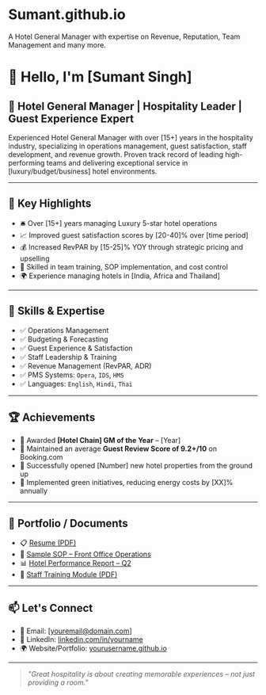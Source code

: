 # Sumant.github.io
A Hotel General Manager with expertise on Revenue, Reputation, Team Management and many more. 
# 🏨 Hello, I'm [Sumant Singh]

## 🎯 Hotel General Manager | Hospitality Leader | Guest Experience Expert

Experienced Hotel General Manager with over [15+] years in the hospitality industry, specializing in operations management, guest satisfaction, staff development, and revenue growth. Proven track record of leading high-performing teams and delivering exceptional service in [luxury/budget/business] hotel environments.

---

## 📌 Key Highlights

- 🛎️ Over [15+] years managing Luxury 5-star hotel operations
- 📈 Improved guest satisfaction scores by [20-40]% over [time period]
- 💰 Increased RevPAR by [15-25]% YOY through strategic pricing and upselling
- 🧠 Skilled in team training, SOP implementation, and cost control
- 🌍 Experience managing hotels in [India, Africa and Thailand]

---

## 🧠 Skills & Expertise

- ✅ Operations Management  
- ✅ Budgeting & Forecasting  
- ✅ Guest Experience & Satisfaction  
- ✅ Staff Leadership & Training  
- ✅ Revenue Management (RevPAR, ADR)  
- ✅ PMS Systems: `Opera`, `IDS`, `HMS`  
- ✅ Languages: `English`, `Hindi`, `Thai`

---

## 🏆 Achievements

- 🥇 Awarded **[Hotel Chain] GM of the Year** – [Year]
- 🌟 Maintained an average **Guest Review Score of 9.2+/10** on Booking.com
- 💼 Successfully opened [Number] new hotel properties from the ground up
- 🔄 Implemented green initiatives, reducing energy costs by [XX]% annually

---

## 📂 Portfolio / Documents

- 📋 [Resume (PDF)](https://linktoyourresume.com)
- 🧾 [Sample SOP – Front Office Operations](https://linktosop.com)
- 📊 [Hotel Performance Report – Q2](https://linktoreport.com)
- 📎 [Staff Training Module (PDF)](https://linktotrainingmodule.com)

---

## 📫 Let's Connect

- 📧 Email: [youremail@domain.com]  
- 🔗 LinkedIn: [linkedin.com/in/yourname](https://linkedin.com/in/yourname)  
- 🌍 Website/Portfolio: [yourusername.github.io](https://yourusername.github.io)

---

> *"Great hospitality is about creating memorable experiences – not just providing a room."*
